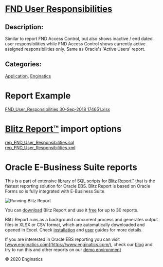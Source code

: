 # [FND User Responsibilities](https://www.enginatics.com/reports/fnd-user-responsibilities/)
## Description: 
Similar to report FND Access Control, but also shows inactive / end dated user responsibilities while FND Access Control shows currently active assigned responsibilities only.
Same as Oracle's 'Active Users' report.
## Categories: 
[Application](https://www.enginatics.com/library/?pg=1&category[]=Application), [Enginatics](https://www.enginatics.com/library/?pg=1&category[]=Enginatics)
# Report Example
[FND_User_Responsibilities 30-Sep-2018 174651.xlsx](https://www.enginatics.com/example/fnd-user-responsibilities/)
# [Blitz Report™](https://www.enginatics.com/blitz-report/) import options
[rep_FND_User_Responsibilities.sql](https://www.enginatics.com/export/fnd-user-responsibilities/)\
[rep_FND_User_Responsibilities.xml](https://www.enginatics.com/xml/fnd-user-responsibilities/)
# Oracle E-Business Suite reports

This is a part of extensive [library](https://www.enginatics.com/library/) of SQL scripts for [Blitz Report™](https://www.enginatics.com/blitz-report/) that is the fastest reporting solution for Oracle EBS. Blitz Report is based on Oracle Forms so is fully integrated with E-Business Suite. 

![Running Blitz Report](https://www.enginatics.com/wp-content/uploads/2018/01/Running-blitz-report.png) 

You can [download](https://www.enginatics.com/download/) Blitz Report and use it [free](https://www.enginatics.com/pricing/) for up to 30 reports. 

Blitz Report runs as a background concurrent process and generates output files in XLSX or CSV format, which are automatically downloaded and opened in Excel. Check [installation](https://www.enginatics.com/installation-guide/) and [user](https://www.enginatics.com/user-guide/) guides for more details.

If you are interested in Oracle EBS reporting you can visit [www.enginatics.com](https://www.enginatics.com/), check our [blog](https://www.enginatics.com/blog/) and try to run this and other reports on our [demo environment](http://demo.enginatics.com/)

© 2020 Enginatics